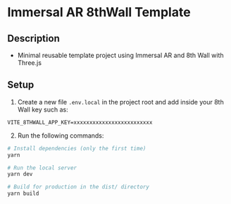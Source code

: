 # Immersal AR 8thWall Template

## Description

- Minimal reusable template project using Immersal AR and 8th Wall with Three.js

## Setup

1. Create a new file `.env.local` in the project root and add inside your 8th Wall key such as:

```
VITE_8THWALL_APP_KEY=xxxxxxxxxxxxxxxxxxxxxxxxx
```

2. Run the following commands:

```bash
# Install dependencies (only the first time)
yarn

# Run the local server
yarn dev

# Build for production in the dist/ directory
yarn build
```
